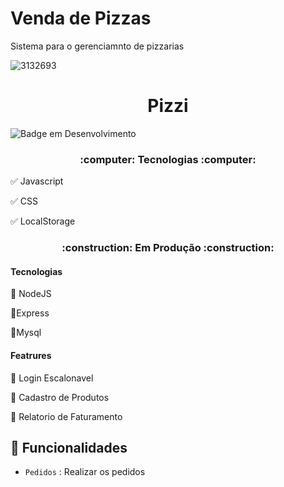 # Venda de Pizzas
Sistema para o gerenciamnto de pizzarias

![3132693](https://user-images.githubusercontent.com/50186745/165602356-4062798b-f311-4419-b030-bc114bab5565.png)
<h1 align="center"> Pizzi </h1>


![Badge em Desenvolvimento](http://img.shields.io/static/v1?label=STATUS&message=EM%20DESENVOLVIMENTO&color=GREEN&style=for-the-badge)

<h3 align="center">
    :computer: Tecnologias :computer:
</h3>
    
:white_check_mark: Javascript
    
:white_check_mark: CSS
    
:white_check_mark: LocalStorage
    
<h3 align="center"> 
    :construction:  Em Produção  :construction:
 </h3>
 
 
 <h4> Tecnologias </h4>
 
 :black_square_button: NodeJS
 
 :black_square_button:Express
 
 :black_square_button:Mysql
 
 <h4>Featrures</h4>
 
 
 :black_square_button: Login Escalonavel
 
 :black_square_button: Cadastro de Produtos
 
 :black_square_button: Relatorio de Faturamento
    
 



## :hammer: Funcionalidades 

- `Pedidos` : Realizar os pedidos




